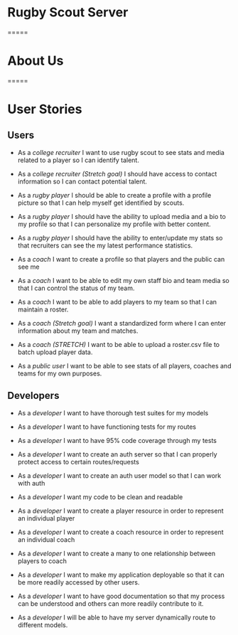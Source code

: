 # Rugby Scout Server
=====
# About Us




=====
# User Stories

## Users
- As a *college recruiter* I want to use rugby scout to see stats and media related to a player so I can identify talent.

- As a *college recruiter* _(Stretch goal)_ I should have access to contact information so I can contact potential talent.

- As a *rugby player* I should be able to create a profile with a profile picture so that I can help myself get identified by scouts.

- As a *rugby player* I should have the ability to upload media and a bio to my profile so that I can personalize my profile with better content. 

- As a *rugby player* I should have the ability to enter/update my stats so that recruiters can see the my latest performance statistics. 

- As a *coach* I want to create a profile so that players and the public can see me

- As a *coach* I want to be able to edit my own staff bio and team media so that I can control the status of my team.

- As a *coach* I want to be able to add players to my team so that I can maintain a roster.

- As a *coach* _(Stretch goal)_ I want a standardized form where I can enter information about my team and matches.

- As a *coach* _(STRETCH)_ I want to be able to upload a roster.csv file to batch upload player data.

- As a *public user* I want to be able to see stats of all players, coaches and teams for my own purposes.

## Developers

- As a *developer* I want to have thorough test suites for my models

- As a *developer* I want to have functioning tests for my routes

- As a *developer* I want to have 95% code coverage through my tests 

- As a *developer* I want to create an auth server so that I can properly protect access to certain routes/requests

- As a *developer* I want to create an auth user model so that I can work with auth

- As a *developer* I want my code to be clean and readable

- As a *developer* I want to create a player resource in order to represent an individual player

- As a *developer* I want to create a coach resource in order to represent an individual coach

- As a *developer* I want to create a many to one relationship between players to coach

- As a *developer* I want to make my application deployable so that it can be more readily accessed by other users.

- As a *developer* I want to have good documentation so that my process can be understood and others can more readily contribute to it.

- As a *developer* I will be able to have my server dynamically route to different models.

